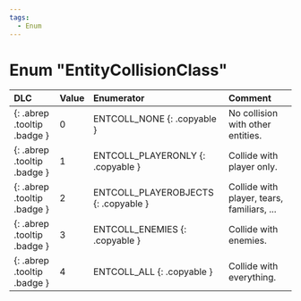 ```yaml
---
tags:
  - Enum
---
```

# Enum "EntityCollisionClass"
|DLC|Value|Enumerator|Comment|
|:--|:--|:--|:--|
|[ ](#){: .abrep .tooltip .badge }|0 |ENTCOLL_NONE {: .copyable } | No collision with other entities. |
|[ ](#){: .abrep .tooltip .badge }|1 |ENTCOLL_PLAYERONLY {: .copyable } | Collide with player only. |
|[ ](#){: .abrep .tooltip .badge }|2 |ENTCOLL_PLAYEROBJECTS {: .copyable } | Collide with player, tears, familiars, ... |
|[ ](#){: .abrep .tooltip .badge }|3 |ENTCOLL_ENEMIES {: .copyable } | Collide with enemies. |
|[ ](#){: .abrep .tooltip .badge }|4 |ENTCOLL_ALL {: .copyable } | Collide with everything. |